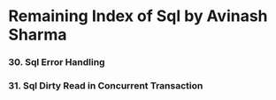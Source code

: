 # Remaining Index of Sql by Avinash Sharma
### 30. Sql Error Handling
### 31. Sql Dirty Read in Concurrent Transaction